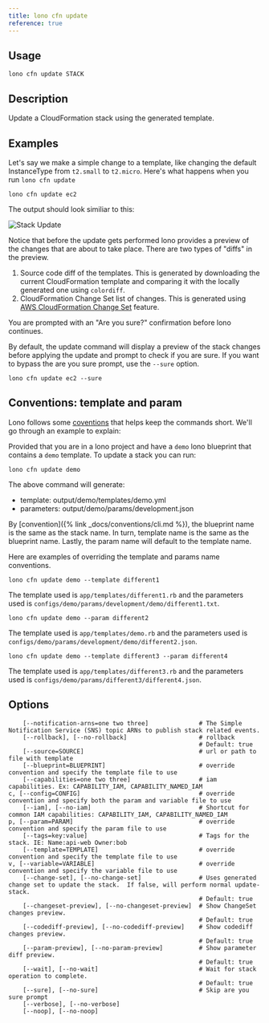 ```yaml
---
title: lono cfn update
reference: true
---
```


## Usage

    lono cfn update STACK

## Description

Update a CloudFormation stack using the generated template.

## Examples

Let's say we make a simple change to a template, like changing the default InstanceType from `t2.small` to `t2.micro`.  Here's what happens when you run `lono cfn update`

    lono cfn update ec2

The output should look similiar to this:

<img src="/img/tutorials/ec2/cfn-update-instance-type.png" alt="Stack Update" class="doc-photo">

Notice that before the update gets performed lono provides a preview of the changes that are about to take place. There are two types of "diffs" in the preview.

1. Source code diff of the templates. This is generated by downloading the current CloudFormation template and comparing it with the locally generated one using `colordiff`.
2. CloudFormation Change Set list of changes. This is generated using [AWS CloudFormation Change Set](https://medium.com/boltops/a-simple-introduction-to-cloudformation-part-4-change-sets-dry-run-mode-c14e41dfeab7) feature.

You are prompted with an "Are you sure?" confirmation before lono continues.

By default, the update command will display a preview of the stack changes before applying the update and prompt to check if you are sure.  If you want to bypass the are you sure prompt, use the `--sure` option.

    lono cfn update ec2 --sure

## Conventions: template and param

Lono follows some [coventions](https://lono.cloud/docs/conventions/) that helps keep the commands short.  We'll go through an example to explain:

Provided that you are in a lono project and have a `demo` lono blueprint that contains a `demo` template.  To update a stack you can run:

    lono cfn update demo

The above command will generate:

* template:   output/demo/templates/demo.yml
* parameters: output/demo/params/development.json

By [convention]({% link _docs/conventions/cli.md %}), the blueprint name is the same as the stack name. In turn, template name is the same as the blueprint name. Lastly, the param name will default to the template name.

Here are examples of overriding the template and params name conventions.

    lono cfn update demo --template different1

The template used is `app/templates/different1.rb` and the parameters used is `configs/demo/params/development/demo/different1.txt`.

    lono cfn update demo --param different2

The template used is `app/templates/demo.rb` and the parameters used is `configs/demo/params/development/demo/different2.json`.

    lono cfn update demo --template different3 --param different4

The template used is `app/templates/different3.rb` and the parameters used is `configs/demo/params/different3/different4.json`.


## Options

```
    [--notification-arns=one two three]              # The Simple Notification Service (SNS) topic ARNs to publish stack related events.
    [--rollback], [--no-rollback]                    # rollback
                                                     # Default: true
    [--source=SOURCE]                                # url or path to file with template
    [--blueprint=BLUEPRINT]                          # override convention and specify the template file to use
    [--capabilities=one two three]                   # iam capabilities. Ex: CAPABILITY_IAM, CAPABILITY_NAMED_IAM
c, [--config=CONFIG]                                 # override convention and specify both the param and variable file to use
    [--iam], [--no-iam]                              # Shortcut for common IAM capabilities: CAPABILITY_IAM, CAPABILITY_NAMED_IAM
p, [--param=PARAM]                                   # override convention and specify the param file to use
    [--tags=key:value]                               # Tags for the stack. IE: Name:api-web Owner:bob
    [--template=TEMPLATE]                            # override convention and specify the template file to use
v, [--variable=VARIABLE]                             # override convention and specify the variable file to use
    [--change-set], [--no-change-set]                # Uses generated change set to update the stack.  If false, will perform normal update-stack.
                                                     # Default: true
    [--changeset-preview], [--no-changeset-preview]  # Show ChangeSet changes preview.
                                                     # Default: true
    [--codediff-preview], [--no-codediff-preview]    # Show codediff changes preview.
                                                     # Default: true
    [--param-preview], [--no-param-preview]          # Show parameter diff preview.
                                                     # Default: true
    [--wait], [--no-wait]                            # Wait for stack operation to complete.
                                                     # Default: true
    [--sure], [--no-sure]                            # Skip are you sure prompt
    [--verbose], [--no-verbose]                      
    [--noop], [--no-noop]                            
```

